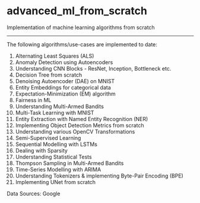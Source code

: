 # advanced_ml_from_scratch
Implementation of machine learning algorithms from scratch
***

The following algorithms/use-cases are implemented to date:
1. Alternating Least Squares (ALS)
2. Anomaly Detection using Autoencoders
3. Understanding CNN Blocks - ResNet, Inception, Bottleneck etc.
4. Decision Tree from scratch
5. Denoising Autoencoder (DAE) on MNIST
6. Entity Embeddings for categorical data 
7. Expectation-Minimization (EM) algorithm
8. Fairness in ML
9. Understanding Multi-Armed Bandits
10. Multi-Task Learning with MNIST
11. Entity Extraction with Named Entity Recognition (NER)
12. Implementing Object Detection Metrics from scratch
13. Understanding various OpenCV Transformations
14. Semi-Supervised Learning
15. Sequential Modelling with LSTMs
16. Dealing with Sparsity
17. Understanding Statistical Tests
18. Thompson Sampling in Multi-Armed Bandits
19. Time-Series Modelling with ARIMA
20. Understanding Tokenizers & implementing Byte-Pair Encoding (BPE)
21. Implementing UNet from scratch

Data Sources: Google

